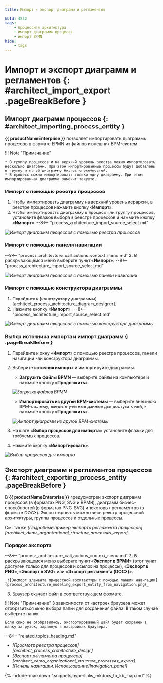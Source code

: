 ```yaml
---
title: Импорт и экспорт диаграмм и регламентов

kbId: 4832
tags:
    - процессная архитектура
    - импорт диаграммы процесса
    - импорт BPMN
hide:
    - tags
---
```


# Импорт и экспорт диаграмм и регламентов {: #architect_import_export .pageBreakBefore }

## Импорт диаграмм процессов {: #architect_importing_process_entity }

**{{ productNameEnterprise }}** позволяет импортировать диаграммы процессов в формате BPMN из файлов и внешних BPM-систем.

!!! Note "Примечание"

    * В группу процессов и на верхний уровень реестра можно импортировать несколько диаграмм. При этом импортированные процессы будут добавлены в группу и на её диаграмму бизнес-способностей.
    * В процесс можно импортировать только одну диаграмму. При этом импортированная диаграмма заменит текущую.

### Импорт с помощью реестра процессов

1. Чтобы импортировать диаграмму на верхний уровень иерархии, в реестре процессов нажмите кнопку «**Импорт**».
2. Чтобы импортировать диаграмму в процесс или группу процессов, установите флажок выбора в реестре процессов и нажмите кнопку «**Импорт**».
--8<-- "process_architecture_import_source_select.md"

_![Импорт диаграмм процессов с помощью реестра процессов](process_architecture_modelling_import_diagram_from_registry.png)_

### Импорт с помощью панели навигации

--8<-- "process_architecture_call_actions_context_menu.md"
2. В раскрывающемся меню выберите пункт «**Импорт**».
--8<-- "process_architecture_import_source_select.md"

_![Импорт диаграмм процессов с помощью панели навигации](process_architecture_modeling_import_diagram_from_navigation.png)_

### Импорт с помощью конструктора диаграммы

1. Перейдите к [конструктору диаграммы][architect_process_architecture_diagram_designer].
2. Нажмите кнопку «**Импорт**» <i class="fa-light fa-arrow-down-to-bracket"></i>.
--8<-- "process_architecture_import_source_select.md"

_![Импорт диаграмм процессов с помощью конструктора диаграммы](importing_process_entity_import_diagram_from_designer.png)_

### Выбор источника импорта и импорт диаграмм {: .pageBreakBefore }

1. Перейдите к окну «**Импорт**» с помощью реестра процессов, панели навигации или конструктора диаграммы.
2. Выберите **источник импорта** и импортируйте диаграммы.

    * **Загрузить файлы BPMN** — выберите файлы на компьютере и нажмите кнопку «**Продолжить**».

    _![Загрузка файлов BPMN](importing_process_entity_from_files.png)_

    * **Импортировать из другой BPM-системы** — выберите внешнюю BPM-систему, введите учётные данные для доступа к ней, и нажмите кнопку «**Продолжить**».

    _![Импорт диаграмм из другой BPM-системы](importing_process_entity_from_BPMS.png)_

3. На шаге «**Выбор процессов для импорта**» установите флажки для требуемых процессов.
4. Нажмите кнопку «**Импортировать**».

_![Выбор процессов для импорта](importing_process_entity_select_processes.png)_

## Экспорт диаграмм и регламентов процессов {: #architect_exporting_process_entity .pageBreakBefore }

В **{{ productNameEnterprise }}** предусмотрен экспорт диаграмм процессов (в форматах PNG, SVG и BPMN), диаграмм бизнес-способностей (в форматах PNG, SVG) и текстовых регламентов (в формате DOCX). Экспортировать можно весь реестр процессной архитектуры, группы процессов и отдельные процессы.

См. также _[Подробный пример экспорта регламента процессов][architect_demo_organizational_structure_processes_export]_.

### Порядок экспорта

--8<-- "process_architecture_call_actions_context_menu.md"
2. В раскрывающемся меню выберите пункт «**Экспорт в BPMN**» (этот пункт доступен только для процессов и ссылок на процессы), «**Экспорт в PNG**», «**Экспорт в SVG**» или «**Экспорт регламента (DOCX)**».

    _![Экспорт элемента процессной архитектуры с помощью панели навигации](process_architecture_modeling_export_entity_from_navigation.png)_

3. Браузер скачает файл в соответствующем формате.

!!! Note "Примечание"
    В зависимости от настроек браузера может отобразиться окно выбора папки для сохранения файла. В таком случае выберите папку.

    Если окно не отобразилось, экспортированный файл будет сохранен в папку загрузок, заданную в настройках браузера.

<div class="relatedTopics" markdown="block">

--8<-- "related_topics_heading.md"

- _[Просмотр реестра процессов][architect_process_architecture_design]_
- _[Экспорт регламента процессов][architect_demo_organizational_structure_processes_export]_
- _[Панель навигации. Использование][navigation_panel]_

</div>

{% include-markdown ".snippets/hyperlinks_mkdocs_to_kb_map.md" %}
